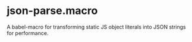 # json-parse.macro
A babel-macro for transforming static JS object literals into JSON strings for performance.
